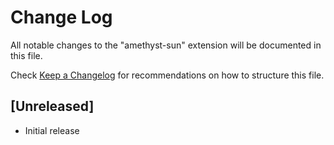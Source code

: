 # Change Log

All notable changes to the "amethyst-sun" extension will be documented in this file.

Check [Keep a Changelog](http://keepachangelog.com/) for recommendations on how to structure this file.

## [Unreleased]

- Initial release
